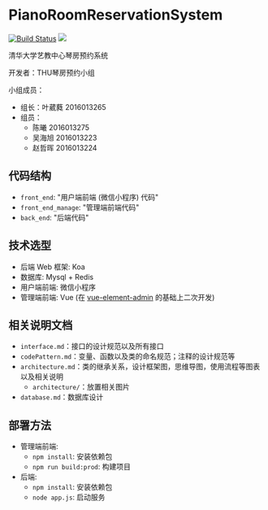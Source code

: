 # PianoRoomReservationSystem
[![Build Status](https://travis-ci.com/YeWR/PianoRoomReservationSystem.svg?token=uJujS3v93YqFPXfQnm9M&branch=master)](https://travis-ci.com/YeWR/PianoRoomReservationSystem)
![](https://img.shields.io/badge/license-MIT-000000.svg)

清华大学艺教中心琴房预约系统

开发者：THU琴房预约小组

小组成员：
* 组长：叶葳蕤 2016013265
* 组员：
    * 陈曦 2016013275
    * 吴海旭 2016013223 
    * 赵哲晖 2016013224

## 代码结构

* `front_end`: "用户端前端 (微信小程序) 代码"
* `front_end_manage`: "管理端前端代码"
* `back_end`: "后端代码"

## 技术选型

* 后端 Web 框架: Koa
* 数据库: Mysql + Redis
* 用户端前端: 微信小程序
* 管理端前端: Vue (在 [vue-element-admin](https://github.com/PanJiaChen/vue-element-admin) 的基础上二次开发)


## 相关说明文档

* `interface.md`：接口的设计规范以及所有接口
* `codePattern.md`：变量、函数以及类的命名规范；注释的设计规范等
* `architecture.md`：类的继承关系，设计框架图，思维导图，使用流程等图表以及相关说明
  * `architecture/`：放置相关图片
* `database.md`：数据库设计

## 部署方法

* 管理端前端:
    * `npm install`: 安装依赖包
    * `npm run build:prod`: 构建项目
* 后端:
    * `npm install`: 安装依赖包
    * `node app.js`: 启动服务





